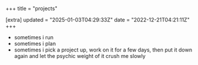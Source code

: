 +++
title = "projects"

[extra]
updated = "2025-01-03T04:29:33Z"
date = "2022-12-21T04:21:11Z"
+++

- sometimes i run
- sometimes i plan
- sometimes i pick a project up, work on it for a few days, then put it down
  again and let the psychic weight of it crush me slowly
